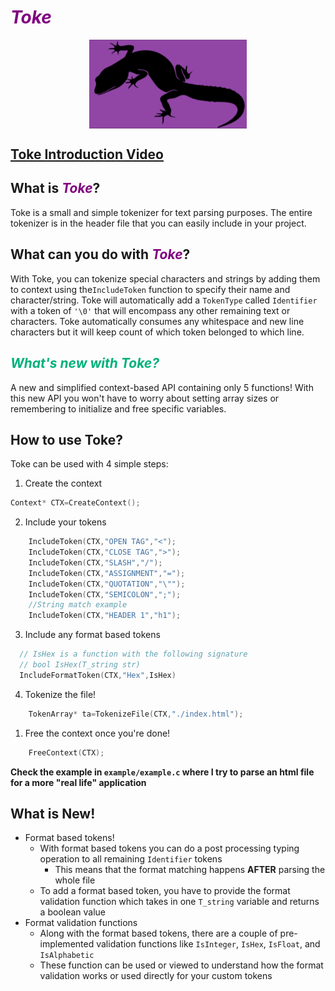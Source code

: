 # <em style="color:purple;">Toke</em>
<img style="display: block; 
           margin-left: auto;
           margin-right: auto;
           width:50%;
           height:auto;
           align-self=center;
           backdrop-filter:invert(100%);
           " 
src="./TokeImg.png" alt="Toke Icon" />

## [Toke Introduction Video](https://www.youtube.com/watch?v=hjOIkNJAsTw&ab_channel=DynamicBineuro)

## What is <em style="color:purple;">Toke</em>?

Toke is a small and simple tokenizer for text parsing purposes. The entire tokenizer is in the header file that you can easily include in your project.

## What can you do with <em style="color:purple;">Toke</em>?

With Toke, you can tokenize special characters and strings by adding them to context using the`IncludeToken` function to specify their name and character/string. Toke will automatically add a `TokenType` called `Identifier` with a token of `'\0'`  that will encompass any other remaining text or characters. Toke automatically consumes any whitespace and new line characters but it will keep count of which token belonged to which line.

## <em style="color:rgb(0, 176, 123);">What's new with Toke?</em>

A new and simplified context-based API containing only 5 functions! With this new API you won't have to worry about setting array sizes or remembering to initialize and free specific variables.  

## How to use Toke?

Toke can be used with 4 simple steps:
1. Create the context
```C
Context* CTX=CreateContext();
```
2.  Include your tokens
```C
    IncludeToken(CTX,"OPEN TAG","<");
    IncludeToken(CTX,"CLOSE TAG",">");
    IncludeToken(CTX,"SLASH","/");
    IncludeToken(CTX,"ASSIGNMENT","=");
    IncludeToken(CTX,"QUOTATION","\"");
    IncludeToken(CTX,"SEMICOLON",";");
    //String match example
    IncludeToken(CTX,"HEADER 1","h1");
```
3. Include any format based tokens
```C
  // IsHex is a function with the following signature
  // bool IsHex(T_string str)
  IncludeFormatToken(CTX,"Hex",IsHex)
```
4. Tokenize the file!
```C
    TokenArray* ta=TokenizeFile(CTX,"./index.html");
```
1. Free the context once you're done!
```C
    FreeContext(CTX);
```
**Check the example in **`example/example.c`** where I try to parse an html file for a more "real life" application**

## What is New!

- Format based tokens!
  - With format based tokens you can do a post processing typing operation to all remaining `Identifier` tokens
    - This means that the format matching happens **AFTER** parsing the whole file
  - To add a format based token, you have to provide the format validation function which takes in one `T_string` variable and returns a boolean value
- Format validation functions
  - Along with the format based tokens, there are a couple of pre-implemented validation functions like `IsInteger`, `IsHex`, `IsFloat`, and `IsAlphabetic`
  - These function can be used or viewed to understand how the format validation works or used directly for your custom tokens
